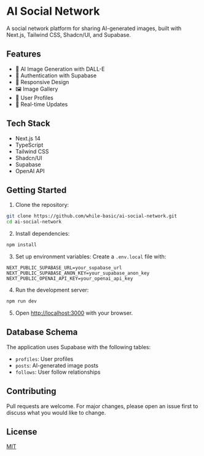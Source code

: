 # AI Social Network

A social network platform for sharing AI-generated images, built with Next.js, Tailwind CSS, Shadcn/UI, and Supabase.

## Features

- 🎨 AI Image Generation with DALL-E
- 🔐 Authentication with Supabase
- 📱 Responsive Design
- 🖼️ Image Gallery
- 👤 User Profiles
- 🔄 Real-time Updates

## Tech Stack

- Next.js 14
- TypeScript
- Tailwind CSS
- Shadcn/UI
- Supabase
- OpenAI API

## Getting Started

1. Clone the repository:

```bash
git clone https://github.com/while-basic/ai-social-network.git
cd ai-social-network
```

2. Install dependencies:

```bash
npm install
```

3. Set up environment variables:
Create a `.env.local` file with:
```
NEXT_PUBLIC_SUPABASE_URL=your_supabase_url
NEXT_PUBLIC_SUPABASE_ANON_KEY=your_supabase_anon_key
NEXT_PUBLIC_OPENAI_API_KEY=your_openai_api_key
```

4. Run the development server:

```bash
npm run dev
```

5. Open [http://localhost:3000](http://localhost:3000) with your browser.

## Database Schema

The application uses Supabase with the following tables:

- `profiles`: User profiles
- `posts`: AI-generated image posts
- `follows`: User follow relationships

## Contributing

Pull requests are welcome. For major changes, please open an issue first to discuss what you would like to change.

## License

[MIT](https://choosealicense.com/licenses/mit/)
